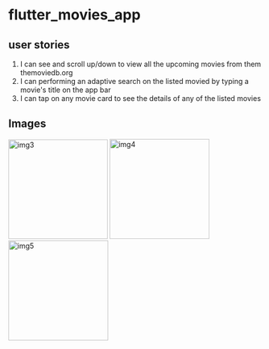 # flutter_movies_app 

## user stories
1. I can see and scroll up/down to view all the upcoming movies from them themoviedb.org<br>
2. I can performing an adaptive search on the listed movied by typing a movie's title on the app bar<br>
3. I can tap on any movie card to see the details of any of the listed movies

## Images
<img width="197" alt="img3" src="https://user-images.githubusercontent.com/19254270/128658953-0e4076a1-296b-40a8-83f5-c52359095b8c.png">
<img width="198" alt="img4" src="https://user-images.githubusercontent.com/19254270/128658986-a1508f99-2b8a-4150-b2ab-cdf468cb3d46.png">
<img width="198" alt="img5" src="https://user-images.githubusercontent.com/19254270/128660624-bd7a880f-5399-4000-8e76-047962761870.png">

